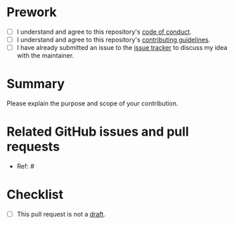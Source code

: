 # Prework

* [ ] I understand and agree to this repository's [code of conduct](https://github.com/wlandau/targets-stan/blob/main/CODE_OF_CONDUCT.md).
* [ ] I understand and agree to this repository's [contributing guidelines](https://github.com/wlandau/targets-stan/blob/main/CONTRIBUTING.md).
* [ ] I have already submitted an issue to the [issue tracker](http://github.com/wlandau/targets-stan/issues) to discuss my idea with the maintainer.

# Summary

Please explain the purpose and scope of your contribution.

# Related GitHub issues and pull requests

* Ref: #

# Checklist

* [ ] This pull request is not a [draft](https://github.blog/2019-02-14-introducing-draft-pull-requests).

